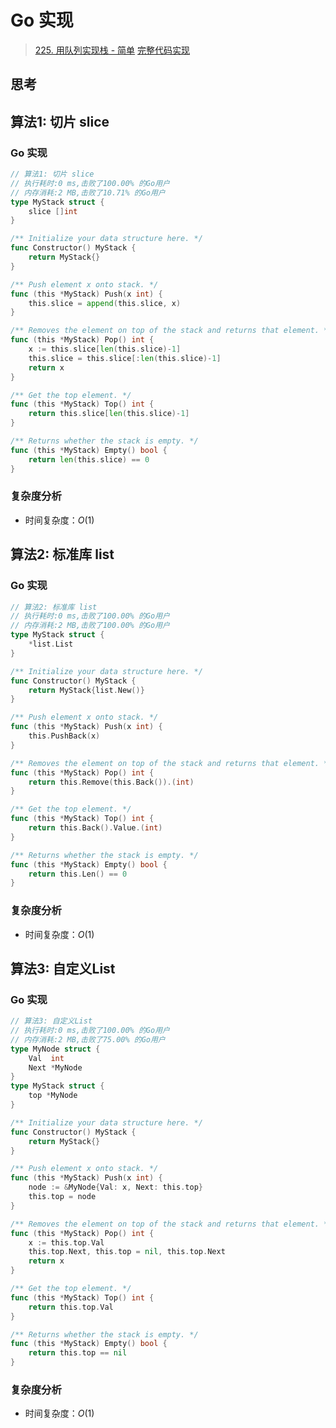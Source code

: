 # Go 实现

> [225. 用队列实现栈 - 简单](https://leetcode-cn.com/problems/implement-stack-using-queues/)
> [完整代码实现](https://github.com/bingohuang/go-codes/blob/master/leetcode/editor/cn/p225_d1_ImplementStackUsingQueues_test.go)

## 思考

## 算法1: 切片 slice

### Go 实现
```go
// 算法1: 切片 slice
// 执行耗时:0 ms,击败了100.00% 的Go用户
// 内存消耗:2 MB,击败了10.71% 的Go用户
type MyStack struct {
	slice []int
}

/** Initialize your data structure here. */
func Constructor() MyStack {
	return MyStack{}
}

/** Push element x onto stack. */
func (this *MyStack) Push(x int) {
	this.slice = append(this.slice, x)
}

/** Removes the element on top of the stack and returns that element. */
func (this *MyStack) Pop() int {
	x := this.slice[len(this.slice)-1]
	this.slice = this.slice[:len(this.slice)-1]
	return x
}

/** Get the top element. */
func (this *MyStack) Top() int {
	return this.slice[len(this.slice)-1]
}

/** Returns whether the stack is empty. */
func (this *MyStack) Empty() bool {
	return len(this.slice) == 0
}

```
### 复杂度分析
- 时间复杂度：$O(1)$

## 算法2: 标准库 list

### Go 实现
```go
// 算法2: 标准库 list
// 执行耗时:0 ms,击败了100.00% 的Go用户
// 内存消耗:2 MB,击败了100.00% 的Go用户
type MyStack struct {
	*list.List
}

/** Initialize your data structure here. */
func Constructor() MyStack {
	return MyStack{list.New()}
}

/** Push element x onto stack. */
func (this *MyStack) Push(x int) {
	this.PushBack(x)
}

/** Removes the element on top of the stack and returns that element. */
func (this *MyStack) Pop() int {
	return this.Remove(this.Back()).(int)
}

/** Get the top element. */
func (this *MyStack) Top() int {
	return this.Back().Value.(int)
}

/** Returns whether the stack is empty. */
func (this *MyStack) Empty() bool {
	return this.Len() == 0
}
```
### 复杂度分析
- 时间复杂度：$O(1)$

## 算法3: 自定义List

### Go 实现
```go
// 算法3: 自定义List
// 执行耗时:0 ms,击败了100.00% 的Go用户
// 内存消耗:2 MB,击败了75.00% 的Go用户
type MyNode struct {
	Val  int
	Next *MyNode
}
type MyStack struct {
	top *MyNode
}

/** Initialize your data structure here. */
func Constructor() MyStack {
	return MyStack{}
}

/** Push element x onto stack. */
func (this *MyStack) Push(x int) {
	node := &MyNode{Val: x, Next: this.top}
	this.top = node
}

/** Removes the element on top of the stack and returns that element. */
func (this *MyStack) Pop() int {
	x := this.top.Val
	this.top.Next, this.top = nil, this.top.Next
	return x
}

/** Get the top element. */
func (this *MyStack) Top() int {
	return this.top.Val
}

/** Returns whether the stack is empty. */
func (this *MyStack) Empty() bool {
	return this.top == nil
}
```
### 复杂度分析
- 时间复杂度：$O(1)$